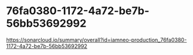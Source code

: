 # 76fa0380-1172-4a72-be7b-56bb53692992
https://sonarcloud.io/summary/overall?id=iamneo-production_76fa0380-1172-4a72-be7b-56bb53692992
